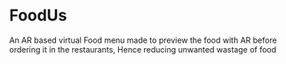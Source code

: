 # FoodUs
An AR based virtual Food menu made to preview the food with AR before ordering it in the restaurants, Hence reducing unwanted wastage of food
